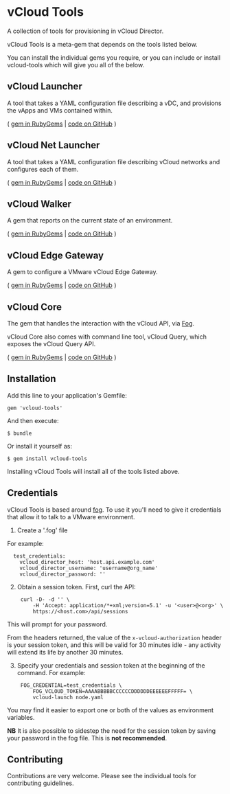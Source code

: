 vCloud Tools
============
A collection of tools for provisioning in vCloud Director.

vCloud Tools is a meta-gem that depends on the tools listed below.

You can install the individual gems you require, or you can include or install vcloud-tools which will give you all of the below.

## vCloud Launcher

A tool that takes a YAML configuration file describing a vDC, and provisions
the vApps and VMs contained within.

( [gem in RubyGems](http://rubygems.org/gems/vcloud-launcher) | [code on GitHub](https://github.com/alphagov/vcloud-launcher) )


## vCloud Net Launcher

A tool that takes a YAML configuration file describing vCloud networks and configures each of them.

( [gem in RubyGems](http://rubygems.org/gems/vcloud-net_launcher) | [code on GitHub](https://github.com/alphagov/vcloud-net_launcher) )

## vCloud Walker
A gem that reports on the current state of an environment.

( [gem in RubyGems](http://rubygems.org/gems/vcloud-walker) | [code on GitHub](https://github.com/alphagov/vcloud-walker) )

## vCloud Edge Gateway
A gem to configure a VMware vCloud Edge Gateway.

( [gem in RubyGems](http://rubygems.org/gems/vcloud-edge_gateway) | [code on GitHub](https://github.com/alphagov/vcloud-edge_gateway) )

## vCloud Core

The gem that handles the interaction with the vCloud API, via [Fog](http://fog.io/).

vCloud Core also comes with command line tool, vCloud Query, which exposes the vCloud Query API.

( [gem in RubyGems](http://rubygems.org/gems/vcloud-core) | [code on GitHub](https://github.com/alphagov/vcloud-core) )


## Installation

Add this line to your application's Gemfile:

    gem 'vcloud-tools'

And then execute:

    $ bundle

Or install it yourself as:

    $ gem install vcloud-tools

Installing vCloud Tools will install all of the tools listed above.

## Credentials

vCloud Tools is based around [fog](http://fog.io/). To use it you'll need to give it credentials that allow it to talk to a VMware
environment.

1. Create a '.fog' file

  For example:

      test_credentials:
        vcloud_director_host: 'host.api.example.com'
        vcloud_director_username: 'username@org_name'
        vcloud_director_password: ''

2. Obtain a session token. First, curl the API:

        curl -D- -d '' \
            -H 'Accept: application/*+xml;version=5.1' -u '<user>@<org>' \
            https://<host.com>/api/sessions

  This will prompt for your password.

  From the headers returned, the value of the `x-vcloud-authorization` header is your session token, and this will be valid for 30 minutes idle - any activity will extend its life by another 30 minutes.

3. Specify your credentials and session token at the beginning of the command. For example:

        FOG_CREDENTIAL=test_credentials \
            FOG_VCLOUD_TOKEN=AAAABBBBBCCCCCCDDDDDDEEEEEEFFFFF= \
            vcloud-launch node.yaml

  You may find it easier to export one or both of the values as environment variables.

  **NB** It is also possible to sidestep the need for the session token by saving your password in the fog file. This is **not recommended**.

## Contributing

Contributions are very welcome. Please see the individual tools for contributing guidelines.
